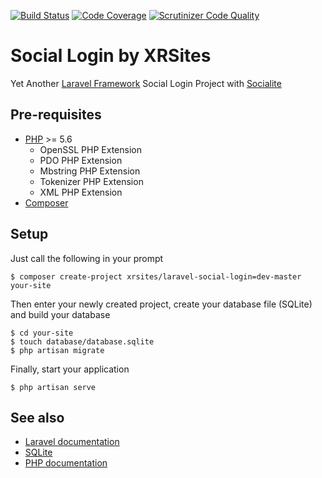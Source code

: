 [![Build Status](https://travis-ci.org/XRSites/laravel-social-login.svg?branch=master)](https://travis-ci.org/XRSites/laravel-social-login)
[![Code Coverage](https://scrutinizer-ci.com/g/XRSites/laravel-social-login/badges/coverage.png?b=master)](https://scrutinizer-ci.com/g/XRSites/laravel-social-login/?branch=master)
[![Scrutinizer Code Quality](https://scrutinizer-ci.com/g/XRSites/laravel-social-login/badges/quality-score.png?b=master)](https://scrutinizer-ci.com/g/XRSites/laravel-social-login/?branch=master)

# Social Login by XRSites
Yet Another [Laravel Framework](https://laravel.com) Social Login Project with [Socialite](https://github.com/laravel/socialite)

## Pre-requisites

- [PHP](http://php.net) >= 5.6
  - OpenSSL PHP Extension
  - PDO PHP Extension
  - Mbstring PHP Extension
  - Tokenizer PHP Extension
  - XML PHP Extension
- [Composer](https://getcomposer.org/)

## Setup

Just call the following in your prompt

    $ composer create-project xrsites/laravel-social-login=dev-master your-site

Then enter your newly created project, create your database file (SQLite) and build your database
    
    $ cd your-site
    $ touch database/database.sqlite
    $ php artisan migrate
    
Finally, start your application

    $ php artisan serve
    
## See also

- [Laravel documentation](https://laravel.com/docs)
- [SQLite](https://www.sqlite.org/)
- [PHP documentation](http://php.net/docs.php)
